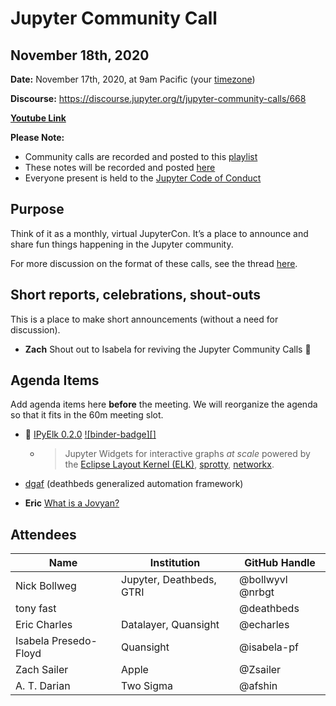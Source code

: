 # Jupyter Community Call
## November 18th, 2020

**Date:** November 17th, 2020, at 9am Pacific (your [timezone](https://arewemeetingyet.com/Los%20Angeles/2020-11-17/09:00/Jupyter%20Community%20Call))

**Discourse:** https://discourse.jupyter.org/t/jupyter-community-calls/668

**[Youtube Link]()**

**Please Note:**
- Community calls are recorded and posted to this [playlist](https://www.youtube.com/playlist?list=PLUrHeD2K9Cmkoamm4NjLmvXC4Y6E1o8SP)
- These notes will be recorded and posted [here](https://jupyter.readthedocs.io/en/latest/community/community-call-notes/index.html)
- Everyone present is held to the [Jupyter Code of Conduct](https://jupyter.org/conduct)

## Purpose

Think of it as a monthly, virtual JupyterCon. It’s a place to announce and share fun things happening in the Jupyter community.

For more discussion on the format of these calls, see the thread [here](https://discourse.jupyter.org/t/reviving-the-all-jupyter-team-meetings/423).

## Short reports, celebrations, shout-outs

This is a place to make short announcements (without a need for discussion). 

* **Zach** Shout out to Isabela for reviving the Jupyter Community Calls :tada:

## Agenda Items

Add agenda items here **before** the meeting. We will reorganize the agenda so that it fits in the 60m meeting slot.

* 🦌 [IPyElk 0.2.0](https://github.com/jupyrdf/ipyelk) [![binder-badge][]](https://mybinder.org/v2/gh/jupyrdf/ipyelk/42db3e3?urlpath=lab%2Ftree%2Fexamples%2F_index.ipynb)
  * > Jupyter Widgets for interactive graphs _at scale_ powered by the [Eclipse Layout Kernel (ELK)](https://github.com/kieler/elkjs), [sprotty](https://github.com/eclipse/sprotty), [networkx](https://networkx.github.io).

* [dgaf](https://github.com/deathbeds/dgaf) (deathbeds generalized automation framework)

* **Eric** [What is a Jovyan?](https://jupyter.readthedocs.io/en/latest/community/content-community.html#what-is-a-jovyan)

## Attendees

|   Name           |           Institution     | GitHub Handle                     |
|------------------|---------------------------|-----------------------------------|
| Nick Bollweg     | Jupyter, Deathbeds, GTRI  | @bollwyvl @nrbgt 
|    tony fast              |                           | @deathbeds
|Eric Charles | Datalayer, Quansight | @echarles |
| Isabela Presedo-Floyd  |Quansight            |@isabela-pf |
| Zach Sailer |  Apple  |  @Zsailer |
|A. T. Darian | Two Sigma | @afshin |
